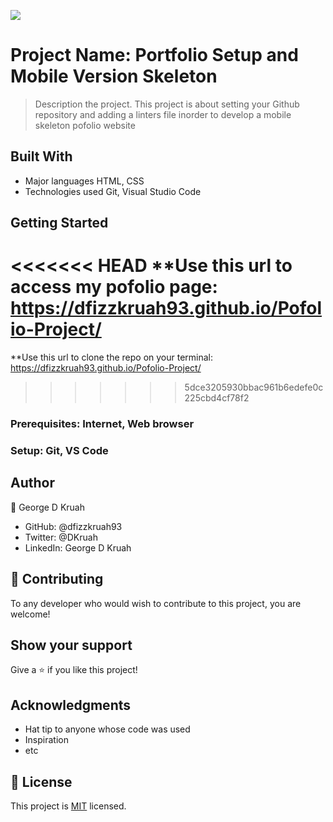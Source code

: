 ![](https://img.shields.io/badge/Microverse-blueviolet)

# Project Name: Portfolio Setup and Mobile Version Skeleton

> Description the project. This project is about setting your Github repository and adding a linters file inorder to  develop a mobile skeleton pofolio website


## Built With

- Major languages HTML, CSS
- Technologies used Git, Visual Studio Code


## Getting Started

<<<<<<< HEAD
**Use this url to access my pofolio page: https://dfizzkruah93.github.io/Pofolio-Project/
=======
**Use this url to clone the repo on your terminal: https://dfizzkruah93.github.io/Pofolio-Project/
>>>>>>> 5dce3205930bbac961b6edefe0c225cbd4cf78f2

### Prerequisites: Internet, Web browser

### Setup: Git, VS Code

## Author

👤 George D Kruah

- GitHub: @dfizzkruah93
- Twitter: @DKruah
- LinkedIn: George D Kruah

## 🤝 Contributing

To any developer who would wish to contribute to this project, you are welcome!

## Show your support

Give a ⭐️ if you like this project!

## Acknowledgments

- Hat tip to anyone whose code was used
- Inspiration
- etc

## 📝 License

This project is [MIT](./MIT.md) licensed.
